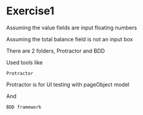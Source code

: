 # Exercise1

Assuming the value fields are input floating numbers

Assuming the total balance field is not an input box

There are 2 folders, Protractor and BDD 



Used tools like 
```
Protractor
````

Protractor is for UI testing with pageObject model 

And 

```
BDD framework   
```


